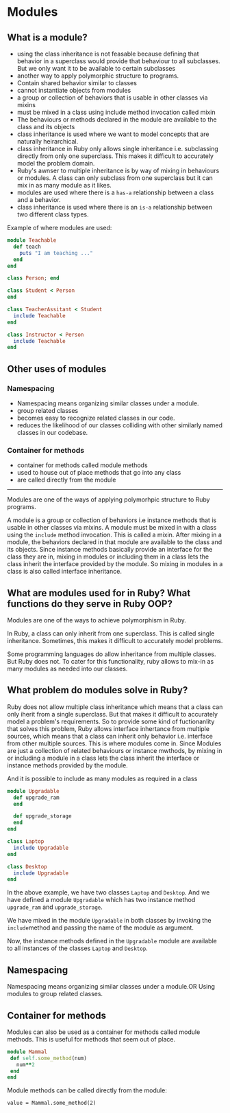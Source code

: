 # Modules

## What is a module?

- using the class inheritance is not feasable because defining that behavior in a superclass would provide that behaviour to all subclasses. But we only want it to be available to certain subclasses
- another way to apply polymorphic structure to programs.
- Contain shared behavior similar to classes
- cannot instantiate objects from modules
- a group or collection of behaviors that is usable in other classes via mixins
- must be mixed in a class using include method invocation called mixin
- The behaviours or methods declared in the module are available to the class and its objects
- class inheritance is used where we want to model concepts that are naturally heirarchical.
- class inheritance in Ruby only allows single inheritance i.e. subclassing directly from only one superclass. This makes it difficult to accurately model the problem domain.
- Ruby's awnser to multiple inheritance is by way of mixing in behaviours or modules. A class can only subclass from one superclass but it can mix in as many module as it likes.
- modules are used where there is a `has-a` relationship between a class and a behavior.
- class inheritance is used where there is an `is-a` relationship between two different class types.

Example of where modules are used:

```ruby
module Teachable
  def teach
    puts "I am teaching ..."
  end
end

class Person; end

class Student < Person
end

class TeacherAssitant < Student
  include Teachable
end

class Instructor < Person
  include Teachable
end
```

## Other uses of modules

### Namespacing

- Namespacing means organizing similar classes under a module. 
- group related classes 
- becomes easy to recognize related classes in our code.
- reduces the likelihood of our classes colliding with other similarly named classes in our codebase.

### Container for methods

- container for methods called module methods
- used to house out of place methods that go into any class
- are called directly from the module

-------------------------------------------------------------------------------------------------------------------------------------


Modules are one of the ways of applying polymorhpic structure to Ruby programs.

A module is a group or collection of behaviors i.e instance methods that is usable in other classes via mixins. A module must be mixed in with a class using the `include` method invocation. This is called a mixin. After mixing in a module, the behaviors declared in that module are available to the class and its objects. Since instance methods basically provide an interface for the class they are in, mixing in modules or including them in a class lets the class inherit the interface provided by the module. So mixing in modules in a class is also called interface inheritance.

## What are modules used for in Ruby? What functions do they serve in Ruby OOP?

Modules are one of the ways to achieve polymorphism in Ruby. 

In Ruby, a class can only inherit from one superclass. This is called single inheritance. Sometimes, this makes it difficult to accurately model problems. 

Some programming languages do allow inheritance from multiple classes. But Ruby does not. To cater for this functionality, ruby allows to mix-in as many modules as needed into our classes. 


## What problem do modules solve in Ruby?

Ruby does not allow multiple class inheritance which means that a class can only iherit from a single superclass. But that makes it difficult to accurately model a problem's requirements. So to provide some kind of fuctionanlity that solves this problem, Ruby allows interface inhertance from multiple sources, which means that a class can inherit only behavior i.e. interface from other multiple sources. This is where modules come in. Since Modules are just a collection of related behaviours or instance mwthods, by mixing in or including a module in a class lets the class inherit the interface or instance methods provided by the module. 

And it is possible to include as many modules as required in a class


```ruby
module Upgradable
  def upgrade_ram
  end

  def upgrade_storage
  end
end

class Laptop
  include Upgradable
end

class Desktop
  include Upgradable
end
```
In the above example, we have two classes `Laptop` and `Desktop`. And we have defined a module `Upgradable` which has two instance method `upgrade_ram` and `upgrade_storage`. 

We have mixed in the module `Upgradable` in both classes by invoking the `include`method and passing the name of the module as argument.

Now, the instance methods defined in the `Upgradable` module are available to all instances of the classes `Laptop` and `Desktop`.

## Namespacing

Namespacing means organizing similar classes under a module.OR Using modules to group related classes.

## Container for methods

Modules can also be used as a container for methods called module methods. This is useful for methods that seem out of place.

 ```ruby
module Mammal
  def self.some_method(num)
    num**2
  end
end
 ```
Module methods can be called directly from the module:

```
value = Mammal.some_method(2)

```
